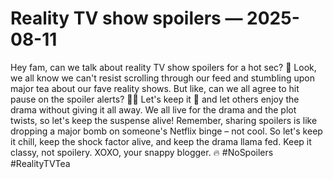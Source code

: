 # Reality TV show spoilers — 2025-08-11

Hey fam, can we talk about reality TV show spoilers for a hot sec? 🚨 Look, we all know we can't resist scrolling through our feed and stumbling upon major tea about our fave reality shows. But like, can we all agree to hit pause on the spoiler alerts? 🙅‍♀️ Let's keep it 💯 and let others enjoy the drama without giving it all away. We all live for the drama and the plot twists, so let's keep the suspense alive! Remember, sharing spoilers is like dropping a major bomb on someone's Netflix binge – not cool. So let's keep it chill, keep the shock factor alive, and keep the drama llama fed. Keep it classy, not spoilery. XOXO, your snappy blogger. 🔥 #NoSpoilers #RealityTVTea